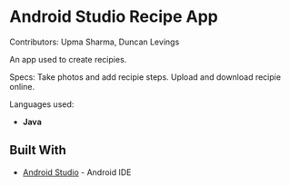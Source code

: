 # Android Studio Recipe App

Contributors: Upma Sharma, Duncan Levings

An app used to create recipies. 

Specs:
Take photos and add recipie steps. Upload and download recipie online.

Languages used:
* **Java**

## Built With

* [Android Studio](https://developer.android.com/studio/?gclid=Cj0KCQiAjszhBRDgARIsAH8Kgvd4H2_3KIGQ5wxug641UrV0mjVwcormroGeoE7eF5HdbYQSHne9OycaAtAMEALw_wcB) - Android IDE
